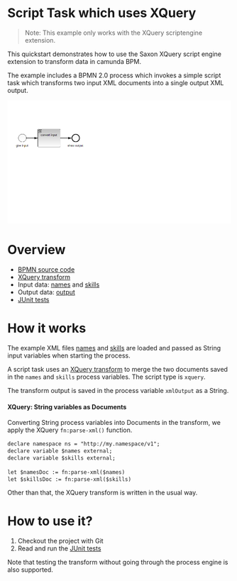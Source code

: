 # Script Task which uses XQuery

> Note: This example only works with the XQuery scriptengine extension. 

This quickstart demonstrates how to use the Saxon XQuery script engine extension to transform data in camunda BPM.

The example includes a BPMN 2.0 process which invokes a simple script task which transforms two input XML documents into a single output XML output.

![XQuery Example Process][png]

# Overview

- [BPMN source code][bpmn]
- [XQuery transform][transform]
- Input data: [names] and [skills]
- Output data: [output]
- [JUnit tests][unit tests]

# How it works

The example XML files [names] and [skills] are loaded and passed as String input variables when starting the process. 

A script task uses an [XQuery transform][transform] to merge the two documents saved in the `names` and `skills` process variables. The script type is `xquery`.

The transform output is saved in the process variable `xmlOutput` as a String.

#### XQuery: String variables as Documents
Converting String process variables into Documents in the transform, we apply the XQuery `fn:parse-xml()` function. 

```xquery
declare namespace ns = "http://my.namespace/v1";
declare variable $names external;
declare variable $skills external;

let $namesDoc := fn:parse-xml($names)
let $skillsDoc := fn:parse-xml($skills)
```
Other than that, the XQuery transform is written in the usual way.

# How to use it?

1. Checkout the project with Git
2. Read and run the [JUnit tests][unit tests]

Note that testing the transform without going through the process engine is also supported.

[png]: src/main/resources/xquery-example.png
[bpmn]: src/main/resources/xquery-example.bpmn
[transform]: src/main/resources/org/camunda/bpm/example/xqueryexample/example.xquery
[skills]: src/main/resources/org/camunda/bpm/example/xqueryexample/example_skills.xml
[names]: src/main/resources/org/camunda/bpm/example/xqueryexample/example_names.xml
[output]: src/test/resources/expected_result.xml
[unit tests]: src/test/java/org/camunda/bpm/example/xqueryexample/XQueryExampleTest.java

